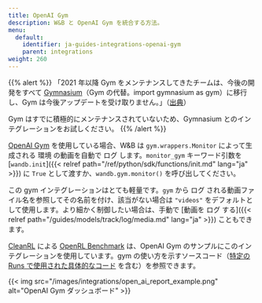 ```yaml
---
title: OpenAI Gym
description: W&B と OpenAI Gym を統合する方法。
menu:
  default:
    identifier: ja-guides-integrations-openai-gym
    parent: integrations
weight: 260
---
```


{{% alert %}}
「2021 年以降 Gym をメンテナンスしてきたチームは、今後の開発をすべて [Gymnasium](https://github.com/Farama-Foundation/Gymnasium)（Gym の代替。import gymnasium as gym）に移行し、Gym は今後アップデートを受け取りません。」（[出典](https://github.com/openai/gym#the-team-that-has-been-maintaining-gym-since-2021-has-moved-all-future-development-to-gymnasium-a-drop-in-replacement-for-gym-import-gymnasium-as-gym-and-gym-will-not-be-receiving-any-future-updates-please-switch-over-to-gymnasium-as-soon-as-youre-able-to-do-so-if-youd-like-to-read-more-about-the-story-behind-this-switch-please-check-out-this-blog-post)）

Gym はすでに積極的にメンテナンスされていないため、Gymnasium とのインテグレーションをお試しください。
{{% /alert %}}

[OpenAI Gym](https://github.com/openai/gym) を使用している場合、W&B は `gym.wrappers.Monitor` によって生成される 環境 の動画を自動で ログ します。`monitor_gym` キーワード引数を [`wandb.init`]({{< relref path="/ref/python/sdk/functions/init.md" lang="ja" >}}) に `True` として渡すか、`wandb.gym.monitor()` を呼び出してください。

この gym インテグレーションはとても軽量です。`gym` から ログ される動画ファイル名を参照してその名前を付け、該当がない場合は `"videos"` をデフォルトとして使用します。より細かく制御したい場合は、手動で [動画を ログ する]({{< relref path="/guides/models/track/log/media.md" lang="ja" >}}) こともできます。

[CleanRL](https://github.com/vwxyzjn/cleanrl) による [OpenRL Benchmark](https://wandb.me/openrl-benchmark-report) は、OpenAI Gym のサンプルにこのインテグレーションを使用しています。gym の使い方を示すソースコード（[特定の Runs で使用された具体的なコード](https://wandb.ai/cleanrl/cleanrl.benchmark/runs/2jrqfugg/code?workspace=user-costa-huang) を含む）を参照できます。

{{< img src="/images/integrations/open_ai_report_example.png" alt="OpenAI Gym ダッシュボード" >}}